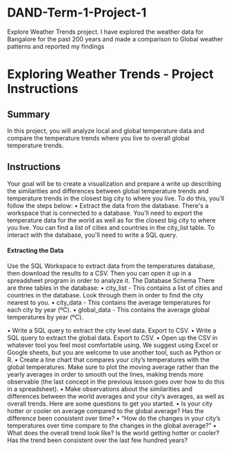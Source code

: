 # DAND-Term-1-Project-1
Explore Weather Trends project. I have explored the weather data for Bangalore for the past 200 years and made a comparison to Global weather patterns and reported my findings

# Exploring Weather Trends - Project Instructions

## Summary
In this project, you will analyze local and global temperature data and compare the temperature trends where you live to overall global temperature trends.

## Instructions
Your goal will be to create a visualization and prepare a write up describing the similarities and differences between global temperature trends and temperature trends in the closest big city to where you live. To do this, you’ll follow the steps below:
•	Extract the data from the database. There's a workspace that is connected to a database. You’ll need to export the temperature data for the world as well as for the closest big city to where you live. You can find a list of cities and countries in the city_list table. To interact with the database, you'll need to write a SQL query.

#### Extracting the Data
Use the SQL Workspace to extract data from the temperatures database, then download the results to a CSV. Then you can open it up in a spreadsheet program in order to analyze it.
The Database Schema
There are three tables in the database:
•	city_list - This contains a list of cities and countries in the database. Look through them in order to find the city nearest to you.
•	city_data - This contains the average temperatures for each city by year (ºC).
•	global_data - This contains the average global temperatures by year (ºC).

•	Write a SQL query to extract the city level data. Export to CSV.
•	Write a SQL query to extract the global data. Export to CSV.
•	Open up the CSV in whatever tool you feel most comfortable using. We suggest using Excel or Google sheets, but you are welcome to use another tool, such as Python or R.
•	Create a line chart that compares your city’s temperatures with the global temperatures. Make sure to plot the moving average rather than the yearly averages in order to smooth out the lines, making trends more observable (the last concept in the previous lesson goes over how to do this in a spreadsheet).
•	Make observations about the similarities and differences between the world averages and your city’s averages, as well as overall trends. Here are some questions to get you started.
•	Is your city hotter or cooler on average compared to the global average? Has the difference been consistent over time?
•	“How do the changes in your city’s temperatures over time compare to the changes in the global average?”
•	What does the overall trend look like? Is the world getting hotter or cooler? Has the trend been consistent over the last few hundred years?

